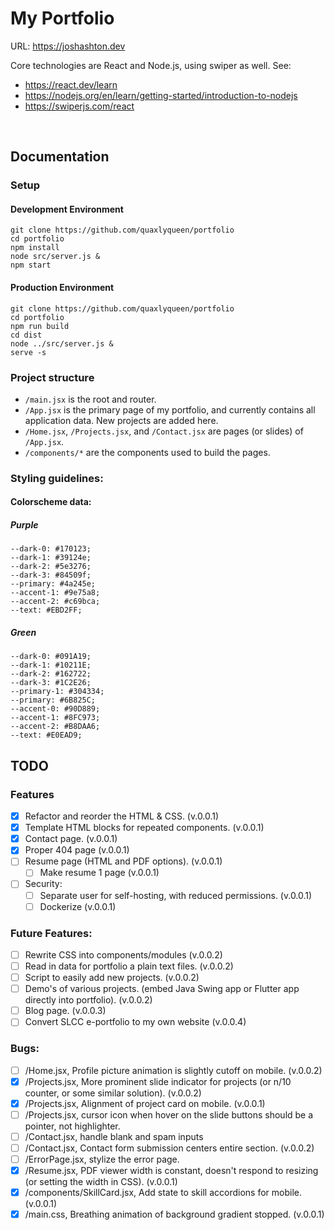 <h1>My Portfolio</h1>

URL: https://joshashton.dev


Core technologies are React and Node.js, using swiper as well.
See:
- https://react.dev/learn
- https://nodejs.org/en/learn/getting-started/introduction-to-nodejs
- https://swiperjs.com/react

<br>

<h2>Documentation</h2>

<h3>Setup</h3>

<h4>Development Environment</h4>

```
git clone https://github.com/quaxlyqueen/portfolio
cd portfolio
npm install
node src/server.js &
npm start
```

<h4>Production Environment</h4>

```
git clone https://github.com/quaxlyqueen/portfolio
cd portfolio
npm run build
cd dist
node ../src/server.js &
serve -s
```

<h3>Project structure</h3>

- `/main.jsx` is the root and router.
- `/App.jsx` is the primary page of my portfolio, and currently contains all application data. New projects are added here.
- `/Home.jsx`, `/Projects.jsx`, and `/Contact.jsx` are pages (or slides) of `/App.jsx`.
- `/components/*` are the components used to build the pages.

<h3>Styling guidelines:</h3>

<h4>Colorscheme data:</h4>

<h5>Purple</h5>

```
--dark-0: #170123;
--dark-1: #39124e;
--dark-2: #5e3276;
--dark-3: #84509f;
--primary: #4a245e;
--accent-1: #9e75a8;
--accent-2: #c69bca;
--text: #EBD2FF;
```

<h5>Green</h5>

```
--dark-0: #091A19;
--dark-1: #10211E;
--dark-2: #162722;
--dark-3: #1C2E26;
--primary-1: #304334;
--primary: #6B825C;
--accent-0: #90D889;
--accent-1: #8FC973;
--accent-2: #B8DAA6;
--text: #E0EAD9;
```

<h2>TODO</h2>

<h3>Features</h3>

- [x] Refactor and reorder the HTML & CSS. (v.0.0.1)
- [x] Template HTML blocks for repeated components. (v.0.0.1)
- [x] Contact page. (v.0.0.1)
- [x] Proper 404 page (v.0.0.1)
- [ ] Resume page (HTML and PDF options). (v.0.0.1)
  - [ ] Make resume 1 page (v.0.0.1)
- [ ] Security:
  - [ ] Separate user for self-hosting, with reduced permissions. (v.0.0.1)
  - [ ] Dockerize (v.0.0.1)

<h3>Future Features:</h3>

- [ ] Rewrite CSS into components/modules (v.0.0.2)
- [ ] Read in data for portfolio a plain text files. (v.0.0.2)
- [ ] Script to easily add new projects. (v.0.0.2)
- [ ] Demo's of various projects. (embed Java Swing app or Flutter app directly into portfolio). (v.0.0.2)
- [ ] Blog page. (v.0.0.3)
- [ ] Convert SLCC e-portfolio to my own website (v.0.0.4)

<h3>Bugs:</h3>

- [ ] /Home.jsx, Profile picture animation is slightly cutoff on mobile. (v.0.0.2)
- [X] /Projects.jsx, More prominent slide indicator for projects (or n/10 counter, or some similar solution). (v.0.0.2)
- [x] /Projects.jsx, Alignment of project card on mobile. (v.0.0.1)
- [ ] /Projects.jsx, cursor icon when hover on the slide buttons should be a pointer, not highlighter.
- [ ] /Contact.jsx, handle blank and spam inputs
- [ ] /Contact.jsx, Contact form submission centers entire section. (v.0.0.2)
- [ ] /ErrorPage.jsx, stylize the error page.
- [x] /Resume.jsx, PDF viewer width is constant, doesn't respond to resizing (or setting the width in CSS). (v.0.0.1)
- [x] /components/SkillCard.jsx, Add state to skill accordions for mobile. (v.0.0.1)
- [x] /main.css, Breathing animation of background gradient stopped. (v.0.0.1)
